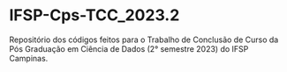 # IFSP-Cps-TCC_2023.2
Repositório dos códigos feitos para o Trabalho de Conclusão de Curso da Pós Graduação em Ciência de Dados (2° semestre 2023) do IFSP Campinas.
